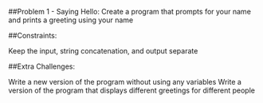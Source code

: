 ##Problem 1 - Saying Hello:
Create a program that prompts for your name and prints a greeting using your name

##Constraints:

Keep the input, string concatenation, and output separate

##Extra Challenges:

Write a new version of the program without using any variables
Write a version of the program that displays different greetings for different people
